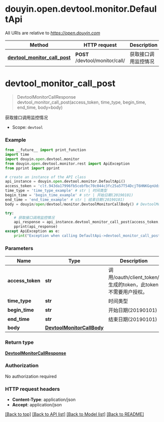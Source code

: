 # douyin.open.devtool.monitor.DefaultApi

All URIs are relative to *https://open.douyin.com*

Method | HTTP request | Description
------------- | ------------- | -------------
[**devtool_monitor_call_post**](DefaultApi.md#devtool_monitor_call_post) | **POST** /devtool/monitor/call/ | 获取接口调用监控情况

# **devtool_monitor_call_post**
> DevtoolMonitorCallResponse devtool_monitor_call_post(access_token, time_type, begin_time, end_time, body=body)

获取接口调用监控情况

* Scope: `devtool` 

### Example
```python
from __future__ import print_function
import time
import douyin.open.devtool.monitor
from douyin.open.devtool.monitor.rest import ApiException
from pprint import pprint

# create an instance of the API class
api_instance = douyin.open.devtool.monitor.DefaultApi()
access_token = 'clt.943da17996fb5cebfbc70c044c3fc25a57T54DcjT6HNKGqnUdxzy1KcxFnZ' # str | 调用/oauth/client_token/生成的token，此token不需要用户授权。
time_type = 'time_type_example' # str | 时间类型
begin_time = 'begin_time_example' # str | 开始日期(20190101)
end_time = 'end_time_example' # str | 结束日期(20190101)
body = douyin/open/devtool/monitor.DevtoolMonitorCallBody() # DevtoolMonitorCallBody |  (optional)

try:
    # 获取接口调用监控情况
    api_response = api_instance.devtool_monitor_call_post(access_token, time_type, begin_time, end_time, body=body)
    pprint(api_response)
except ApiException as e:
    print("Exception when calling DefaultApi->devtool_monitor_call_post: %s\n" % e)
```

### Parameters

Name | Type | Description  | Notes
------------- | ------------- | ------------- | -------------
 **access_token** | **str**| 调用/oauth/client_token/生成的token，此token不需要用户授权。 | 
 **time_type** | **str**| 时间类型 | 
 **begin_time** | **str**| 开始日期(20190101) | 
 **end_time** | **str**| 结束日期(20190101) | 
 **body** | [**DevtoolMonitorCallBody**](DevtoolMonitorCallBody.md)|  | [optional] 

### Return type

[**DevtoolMonitorCallResponse**](DevtoolMonitorCallResponse.md)

### Authorization

No authorization required

### HTTP request headers

 - **Content-Type**: application/json
 - **Accept**: application/json

[[Back to top]](#) [[Back to API list]](../README.md#documentation-for-api-endpoints) [[Back to Model list]](../README.md#documentation-for-models) [[Back to README]](../README.md)

